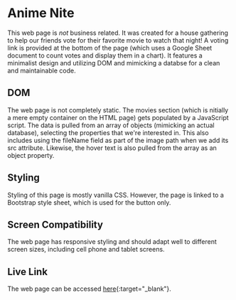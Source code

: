 # Anime Nite

This web page is *not* business related. It was created for a house gathering to help our friends vote for their favorite movie to watch that night! A voting link is provided at the bottom of the page (which uses a Google Sheet document to count votes and display them in a chart). It features a minimalist design and utilizing DOM and mimicking a databse for a clean and maintainable code.

## DOM
The web page is not completely static. The movies section (which is nitially a mere empty container on the HTML page) gets populated by a JavaScript script. The data is pulled from an array of objects (mimicking an actual database), selecting the properties that we're interested in. This also includes using the fileName field as part of the image path when we add its src attribute. Likewise, the hover text is also pulled from the array as an object property.

## Styling
Styling of this page is mostly vanilla CSS. However, the page is linked to a Bootstrap style sheet, which is used for the button only.

## Screen Compatibility
The web page has responsive styling and should adapt well to different screen sizes, including cell phone and tablet screens.

## Live Link
The web page can be accessed [here](https://haridira.github.io/portfolio/portfolio/23-02-01-animeNite/){:target="_blank"}.
